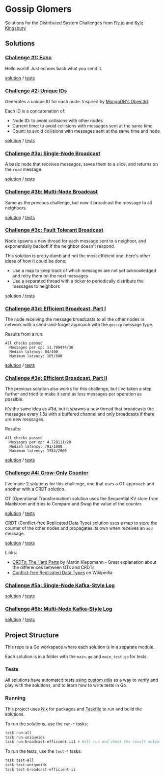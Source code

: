 # Gossip Glomers

Solutions for the Distributed System Challenges from [Fly.io](https://fly.io) and [Kyle Kingsbury](https://aphyr.com/about)

## Solutions

### [Challenge #1: Echo](https://fly.io/dist-sys/1)

Hello world! Just echoes back what you send it.

[solution](echo/main.go) / [tests](echo/main_test.go)

### [Challenge #2: Unique IDs](https://fly.io/dist-sys/2)

Generates a unique ID for each node. Inspired by [MongoDB's ObjectId](https://www.mongodb.com/docs/manual/reference/method/ObjectId).

Each ID is a concatenation of:

- Node ID: to avoid collisions with other nodes
- Current time: to avoid collisions with messages sent at the same time
- Count: to avoid collisions with messages sent at the same time and node

[solution](uniqueids/main.go) / [tests](uniqueids/main_test.go)

### [Challenge #3a: Single-Node Broadcast](https://fly.io/dist-sys/3a)

A basic node that receives messages, saves them to a slice, and returns on the `read` message.

[solution](broadcast/a/main.go) / [tests](broadcast/a/main_test.go)

### [Challenge #3b: Multi-Node Broadcast](https://fly.io/dist-sys/3b)

Same as the previous challenge, but now it broadcast the message to all neighbors.

[solution](broadcast/b/main.go) / [tests](broadcast/b/main_test.go)

### [Challenge #3c: Fault Tolerant Broadcast](https://fly.io/dist-sys/3c)

Node spawns a new thread for each message sent to a neighbor, and exponentially backoff if the neighbor doesn't respond.

This solution is pretty dumb and not the most efficient one, here's other ideas of how it could be done:

- Use a map to keep track of which messages are not yet acknowledged and retry them on the next messages
- Use a separated thread with a ticker to periodically distribute the messages to neighbors

[solution](broadcast/c/main.go) / [tests](broadcast/c/main_test.go)

### [Challenge #3d: Efficient Broadcast, Part I](https://fly.io/dist-sys/3d)

The node receiving the message broadcasts to all the other nodes in network with a send-and-forget approach with the `gossip` message type.

Results from a run:

```
All checks passed
  Messages per op: 11.789474/30
  Median latency: 84/400
  Maximum latency: 105/600
```

[solution](broadcast/d/main.go) / [tests](broadcast/d/main_test.go)

### [Challenge #3e: Efficient Broadcast, Part II](https://fly.io/dist-sys/3e)

The previous solution also works for this challenge, but I've taken a step further and tried to make it send as less messages per operation as possible.

It's the same idea as #3d, but it spawns a new thread that broadcasts the messages every 1.5s with a buffered channel and only broadcasts if there are new messages.

Results:

```
All checks passed
  Messages per op: 4.728111/20
  Median latency: 791/1000
  Maximum latency: 1584/2000
```

[solution](broadcast/e/main.go) / [tests](broadcast/e/main_test.go)

### [Challenge #4: Grow-Only Counter](https://fly.io/dist-sys/4)

I've made 2 solutions for this challenge, one that uses a OT approach and another with a CRDT solution.

OT (Operational Transformation) solution uses the Sequential KV store from Maelstrom and tries to Compare and Swap the value of the counter.

[solution](counter/ot/main.go) / [tests](counter/ot/main_test.go)

CRDT (Conflict-free Replicated Data Type) solution uses a map to store the counter of the other nodes and propagates its own when receives an `add` message.

[solution](counter/crdt/main.go) / [tests](counter/crdt/main_test.go)

Links:

- [CRDTs: The Hard Parts](https://www.youtube.com/watch?v=x7drE24geUw) by Martin Kleppmann - Great explanation about the differences between OTs and CRDTs
- [Conflict-free Replicated Data Types](https://en.wikipedia.org/wiki/Conflict-free_replicated_data_type) on Wikipedia

### [Challenge #5a: Single-Node Kafka-Style Log](https://fly.io/dist-sys/5a)

[solution](kafka/a/main.go) / [tests](kafka/a/main_test.go)

### [Challenge #5b: Multi-Node Kafka-Style Log](https://fly.io/dist-sys/5b)

[solution](kafka/b/main.go) / [tests](kafka/b/main_test.go)

## Project Structure

This repo is a Go workspace where each solution is in a separate module.

Each solution is in a folder with the `main.go` and `main_test.go` for tests.

### Tests

All solutions have automated tests using [custom utils](testutils) as a way to verify and play with the solutions, and to learn how to write tests in Go.

### Running

This project uses [Nix](nixos.org) for packages and [Taskfile](https://taskfile.dev) to run and build the solutions.

To run the solutions, use the `run-*` tasks:

```bash
task run-all
task run-uniqueids
task run-broadcast-efficient-ii1 # Will run and check the result output
```

To run the tests, use the `test-*` tasks:

```bash
task test-all
task test-uniqueids
task test-broadcast-efficient-ii
```
